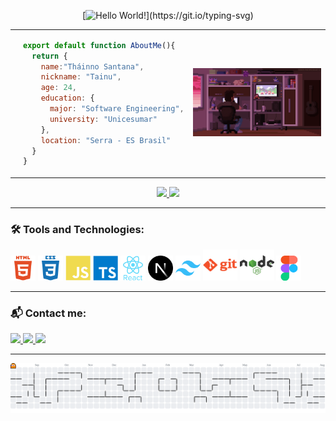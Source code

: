 <div align="center" >

[![Hello World!](https://readme-typing-svg.demolab.com?font=Fira+Code&size=30&pause=1000&width=780&lines=Hello+World%2C+I'm+Tainu%2C+frontend+developer!)](https://git.io/typing-svg)

</div>

<table align="center" border="0" cellspacing="0" cellpadding="0">

  
  <tr>    
    <td style="border: 0; vertical-align: top; padding-left: 20px;">

```js
export default function AboutMe(){
  return {
    name:"Tháinno Santana",
    nickname: "Tainu",
    age: 24,
    education: {
      major: "Software Engineering",
      university: "Unicesumar"
    },
    location: "Serra - ES Brasil"
  }
}

```
  </td>
    <td style="border: 0;">
      <img width="465" src="tainu.gif" />
    </td>

  </tr>
</table>

<div align="center">
  <a href="https://github.com/Thainno">
    <img height="175px" src="https://github-readme-stats.vercel.app/api?username=Thainno&show_icons=true&theme=transparent&include_all_commits=true&count_private=true"/>
    <img height="175px" src="https://github-readme-stats.vercel.app/api/top-langs/?username=Thainno&layout=compact&langs_count=7&theme=transparent"/>
  </a>
</div>

---

### 🛠️ Tools and Technologies:

<div>
  <img title="HTML5" height="40" width="40" src="https://raw.githubusercontent.com/devicons/devicon/master/icons/html5/html5-plain-wordmark.svg" href="https://github.com/Thainno"/>
  <img title="CSS3" height="40" width="40" src="https://raw.githubusercontent.com/devicons/devicon/master/icons/css3/css3-plain-wordmark.svg"/>
  <img title="JavaScript" height="40" width="40" src="https://raw.githubusercontent.com/devicons/devicon/master/icons/javascript/javascript-plain.svg"/>
  <img title="TypeScript" height="40" width="40" src="https://raw.githubusercontent.com/devicons/devicon/master/icons/typescript/typescript-plain.svg"/>
  <img title="React.js" height="40" width="40" src="https://raw.githubusercontent.com/devicons/devicon/master/icons/react/react-original-wordmark.svg"/>
  <img title="Next.js" height="40" width="40" src="https://raw.githubusercontent.com/devicons/devicon/master/icons/nextjs/nextjs-original.svg"/>
  <img title="Tailwind CSS" height="40" width="40" src="https://raw.githubusercontent.com/devicons/devicon/master/icons/tailwindcss/tailwindcss-original.svg"/>
  <img title="Git" height="50" width="55" src="https://raw.githubusercontent.com/devicons/devicon/master/icons/git/git-plain-wordmark.svg"/>
  <img title="Node.js" height="50" width="55" src="https://raw.githubusercontent.com/devicons/devicon/master/icons/nodejs/nodejs-original-wordmark.svg"/>
  <img title="Figma" height="40" width="40" src="https://raw.githubusercontent.com/devicons/devicon/master/icons/figma/figma-original.svg"/>
</div>

---

### 📬 Contact me:

<div>
  <a href="https://www.linkedin.com/in/thainno-santana/">
    <img src="https://img.shields.io/badge/linkedin-%230077B5.svg?style=for-the-badge&logo=linkedin&logoColor=white"/>
  </a>
  <a href="mailto:th&#97;innosv&#64;gm&#97;il.com">
    <img src="https://img.shields.io/badge/Gmail-D14836?style=for-the-badge&logo=gmail&logoColor=white"/>
  </a>
  <a href="https://www.instagram.com/thainno.santana/">
    <img src="https://img.shields.io/badge/Instagram-%23E4405F.svg?style=for-the-badge&logo=Instagram&logoColor=white"/>
  </a>
</div>

---

<picture>
  
  <source media="(prefers-color-scheme: dark)" srcset="https://raw.githubusercontent.com/Thainno/Thainno/output/pacman-contribution-graph-dark.svg">
  <source media="(prefers-color-scheme: light)" srcset="https://raw.githubusercontent.com/Thainno/Thainno/output/pacman-contribution-graph.svg">
  <img alt="pacman contribution graph" src="https://raw.githubusercontent.com/Thainno/Thainno/output/pacman-contribution-graph.svg">
  
</picture>

